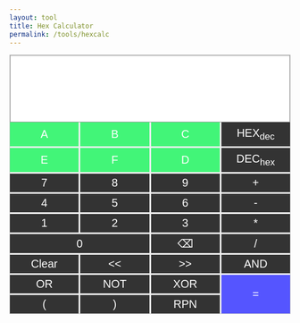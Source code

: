 ```yaml
---
layout: tool
title: Hex Calculator
permalink: /tools/hexcalc
---
```

<div id="calculator">
    <div id="outputs">
    <textarea id="output" rows="4" style="font-family: 'Courier New', monospace;"></textarea>
    </div>
    <div id="buttons">
        <button class="button-alpha" onclick="appendToGlobalString('A')" id="btnA ">A</button>
        <button class="button-alpha" onclick="appendToGlobalString('B')" id="btnB ">B</button>
        <button class="button-alpha" onclick="appendToGlobalString('C')" id="btnC ">C</button>
        <button class="button" onclick="toggleHex()" id="btnHex">HEX<sub>dec</sub></button>
        <button class="button-alpha" onclick="appendToGlobalString('E')" id="btnE ">E</button>
        <button class="button-alpha" onclick="appendToGlobalString('F')" id="btnF">F</button>
        <button class="button-alpha" onclick="appendToGlobalString('D')" id="btnD ">D</button>
        <button class="button" onclick="toggleDec()" id="btnDec">DEC<sub>hex</sub></button>
        <button class="button" onclick="appendToGlobalString('7')" id="btn7 ">7</button>
        <button class="button" onclick="appendToGlobalString('8')" id="btn8 ">8</button>
        <button class="button" onclick="appendToGlobalString('9')" id="btn9 ">9</button>
        <button class="button" onclick="appendToGlobalString('+')" id="btnAdd">+</button>
        <button class="button" onclick="appendToGlobalString('4')" id="btn4 ">4</button>
        <button class="button" onclick="appendToGlobalString('5')" id="btn5 ">5</button>
        <button class="button" onclick="appendToGlobalString('6')" id="btn6 ">6</button>
        <button class="button" onclick="appendToGlobalString('-')" id="btnSubtract">-</button>
        <button class="button" onclick="appendToGlobalString('1')" id="btn1">1</button>
        <button class="button" onclick="appendToGlobalString('2')" id="btn2 ">2</button>
        <button class="button" onclick="appendToGlobalString('3')" id="btn3 ">3</button>
        <button class="button" onclick="appendToGlobalString('*')" id="btnMultiply">*</button>
        <button class="button" onclick="appendToGlobalString('0')" id="zero">0</button>
        <button class="button" onclick="BackSpace()" id="btnBkS">⌫</button>
        <!-- Add buttons for other digits and operations -->
        <button class="button" id="btnDivide">/</button>
        <button class="button" onclick="Clear_input()" id="btnClr">Clear</button>
        <button class="button" onclick="appendToGlobalString('«')" id="btnShR"><<</button>
        <button class="button" onclick="appendToGlobalString('»')" id="btnShL">>></button>
        <button class="button" onclick="appendToGlobalString('&')" id="btnAnd">AND</button>
        <button class="button" onclick="appendToGlobalString('|')" id="btnOr">OR</button>
        <button class="button" onclick="appendToGlobalString('~')" id="btnNot">NOT</button>
        <button class="button" onclick="appendToGlobalString('^')" id="btnXor">XOR</button>
        <button class="button" onclick="Calculate()" id="btnEquals">=</button>
        <button class="button" onclick="appendToGlobalString('(')" id="btnOpenPar">(</button>
        <button class="button" onclick="appendToGlobalString(')')" id="btnClosePar">)</button>
        <button class="button" onclick="ToggleRPN()" id="btnRPN">RPN</button>
    </div>
</div>


<style>

#calculator {
    width: auto;
    margin: 0 auto;
    padding: 0px;
    border: 1px solid #ccc;
    background-color: #f0f0f0;
}

#output {
    height: 5em;
    width: 100%;
    font-size: 24px;
    font-family: 'Courier New', monospace;
    text-align: right;
    padding: 3px;
    background-color: white;
    border: 1px solid #999;
    resize: none;
}

#buttons {
    width: auto;
    display: grid;
    grid-template-columns: repeat(4, 1fr);
    grid-gap: 3px;
}

.button {
    font-size: 20px;
    padding: 5px;
    background-color: #333;
    color: white;
    border: none;
    cursor: pointer;
    width: 20%
    padding-bottom: 20%;
}

.button-alpha {
    font-size: 20px;
    padding: 10px;
    background-color: #42f578;
    color: white;
    border: none;
    cursor: pointer;
    width: 20%
    padding-bottom: 20%;
}

.button:active {
    border: none;
    background-color: #EB2; /* Change this color to the desired active color */
}

.button-alpha:active {
    border: none;
    background-color: #EB2; /* Change this color to the desired active color */
}

/* Style the "0" button to span two columns */
#zero {
    grid-column: span 2; /* Span 2 columns */
}

#btnEquals {
    grid-row: span 2; /* Span 2 columns */
    background-color: #55F; /* Change this color to the desired active color */
}

#btnEquals:active {
    grid-row: span 2; /* Span 2 columns */
    background-color: #EB2; /* Change this color to the desired active color */
}
/* Add more specific styling as needed */

    /* Add other CSS rules for styling */
</style>

<script>
input_eq_str=""
let mode_radix = 'DEC';

// Get references to the buttons and output element
const hexButton = document.getElementById('btnHex');
const decButton = document.getElementById('btnDec');
const outputElement = document.getElementById("output");


toggleDec();

function toggleHex()
{
    mode_radix='HEX'
    setCalculatorMode(mode_radix);
}

function toggleDec()
{
    mode_radix='DEC'
    setCalculatorMode(mode_radix);
}

// Function to append a letter to the global string
function appendToGlobalString(letter) {
    input_eq_str += letter;
    update_button();
}

function update_button(){
    outputElement.value = input_eq_str;
}

function Calculate(){
    outputElement.value = input_eq_str;
}

function Clear_input(){
    input_eq_str="";
    update_button();
}

function BackSpace(){
    if (input_eq_str.length > 0) {
        // Remove the last character
        input_eq_str = input_eq_str.slice(0, -1);
        // Update the output
        update_button();
    }
}
// Function to set the calculator mode
function setCalculatorMode(mode) {
    if (mode_radix === 'HEX') {
        // Set HEX mode
        hexButton.style.backgroundColor = 'green';
        decButton.style.backgroundColor = ''; // Reset DEC button color
        // Enable A-F buttons
        enableHexButtons();
    } else if (mode_radix === 'DEC') {
        // Set DEC mode
        decButton.style.backgroundColor = 'green';
        hexButton.style.backgroundColor = ''; // Reset HEX button color
        // Disable A-F buttons
        disableHexButtons();
    }
}

// Function to enable A-F buttons
function enableHexButtons() {
    const hexButtons = document.querySelectorAll('.button-alpha');
    hexButtons.forEach(button => {
        button.removeAttribute('disabled');
        button.style.backgroundColor = ''; // Reset button color
    });
}

// Function to disable A-F buttons
function disableHexButtons() {
    const hexButtons = document.querySelectorAll('.button-alpha');
    hexButtons.forEach(button => {
        button.setAttribute('disabled', 'true');
        button.style.backgroundColor = 'grey'; // Set button color to grey
    });
}

</script>